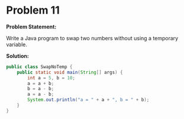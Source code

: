 # Problem 11

**Problem Statement:**

Write a Java program to swap two numbers without using a temporary variable.

**Solution:**

```java
public class SwapNoTemp {
    public static void main(String[] args) {
        int a = 5, b = 10;
        a = a + b;
        b = a - b;
        a = a - b;
        System.out.println("a = " + a + ", b = " + b);
    }
}
```